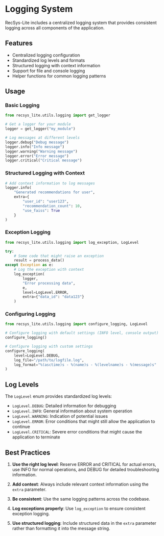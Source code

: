 # Logging System

RecSys-Lite includes a centralized logging system that provides consistent logging across all components of the application.

## Features

- Centralized logging configuration
- Standardized log levels and formats
- Structured logging with context information
- Support for file and console logging
- Helper functions for common logging patterns

## Usage

### Basic Logging

```python
from recsys_lite.utils.logging import get_logger

# Get a logger for your module
logger = get_logger("my_module")

# Log messages at different levels
logger.debug("Debug message")
logger.info("Info message")
logger.warning("Warning message")
logger.error("Error message")
logger.critical("Critical message")
```

### Structured Logging with Context

```python
# Add context information to log messages
logger.info(
    "Generated recommendations for user",
    extra={
        "user_id": "user123",
        "recommendation_count": 10,
        "use_faiss": True
    }
)
```

### Exception Logging

```python
from recsys_lite.utils.logging import log_exception, LogLevel

try:
    # Some code that might raise an exception
    result = process_data()
except Exception as e:
    # Log the exception with context
    log_exception(
        logger,
        "Error processing data",
        e,
        level=LogLevel.ERROR,
        extra={"data_id": "data123"}
    )
```

### Configuring Logging

```python
from recsys_lite.utils.logging import configure_logging, LogLevel

# Configure logging with default settings (INFO level, console output)
configure_logging()

# Configure logging with custom settings
configure_logging(
    level=LogLevel.DEBUG,
    log_file="/path/to/logfile.log",
    log_format="%(asctime)s - %(name)s - %(levelname)s - %(message)s"
)
```

## Log Levels

The `LogLevel` enum provides standardized log levels:

- `LogLevel.DEBUG`: Detailed information for debugging
- `LogLevel.INFO`: General information about system operation
- `LogLevel.WARNING`: Indication of potential issues
- `LogLevel.ERROR`: Error conditions that might still allow the application to continue
- `LogLevel.CRITICAL`: Severe error conditions that might cause the application to terminate

## Best Practices

1. **Use the right log level**: Reserve ERROR and CRITICAL for actual errors, use INFO for normal operations, and DEBUG for detailed troubleshooting information.

2. **Add context**: Always include relevant context information using the `extra` parameter.

3. **Be consistent**: Use the same logging patterns across the codebase.

4. **Log exceptions properly**: Use `log_exception` to ensure consistent exception logging.

5. **Use structured logging**: Include structured data in the `extra` parameter rather than formatting it into the message string.